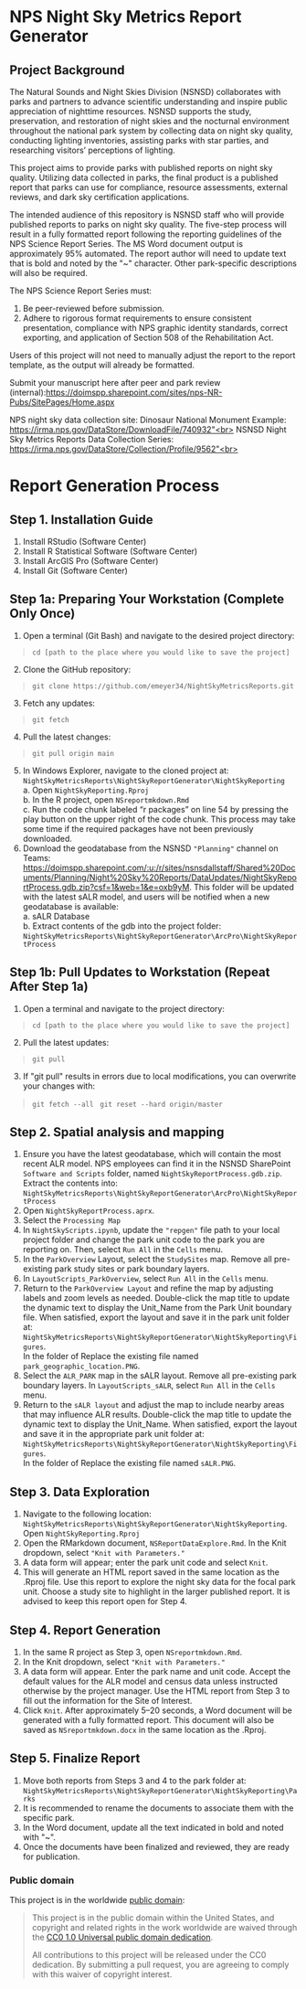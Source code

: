 # NPS Night Sky Metrics Report Generator
## Project Background
The Natural Sounds and Night Skies Division (NSNSD) collaborates with parks and partners to advance scientific understanding and inspire public appreciation of nighttime resources. NSNSD supports the study, preservation, and restoration of night skies and the nocturnal environment throughout the national park system by collecting data on night sky quality, conducting lighting inventories, assisting parks with star parties, and researching visitors’ perceptions of lighting.<br>

This project aims to provide parks with published reports on night sky quality. Utilizing data collected in parks, the final product is a published report that parks can use for compliance, resource assessments, external reviews, and dark sky certification applications.<br>

The intended audience of this repository is NSNSD staff who will provide published reports to parks on night sky quality. The five-step process will result in a fully formatted report following the reporting guidelines of the NPS Science Report Series. The MS Word document output is approximately 95% automated. The report author will need to update text that is bold and noted by the "~" character. Other park-specific descriptions will also be required.<br>

The NPS Science Report Series must:<br>

1. Be peer-reviewed before submission.<br>
2. Adhere to rigorous format requirements to ensure consistent presentation, compliance with NPS graphic identity standards, correct exporting, and application of Section 508 of the Rehabilitation Act.<br>

Users of this project will not need to manually adjust the report to the report template, as the output will already be formatted.<br>

Submit your manuscript here after peer and park review (internal):https://doimspp.sharepoint.com/sites/nps-NR-Pubs/SitePages/Home.aspx <br>

NPS night sky data collection site: 
Dinosaur National Monument Example: https://irma.nps.gov/DataStore/DownloadFile/740932"<br>
NSNSD Night Sky Metrics Reports Data Collection Series: https://irma.nps.gov/DataStore/Collection/Profile/9562"<br>







# Report Generation Process
## Step 1. Installation Guide
1.	Install RStudio (Software Center)
2.	Install R Statistical Software (Software Center)
3.	Install ArcGIS Pro (Software Center)
4.	Install Git (Software Center)
## Step 1a: Preparing Your Workstation (Complete Only Once)
1.	Open a terminal (Git Bash) and navigate to the desired project directory:<br>
>`cd [path to the place where you would like to save the project] `
2.	Clone the GitHub repository:
>`git clone https://github.com/emeyer34/NightSkyMetricsReports.git`
3.	Fetch any updates:
>`git fetch`
4.	Pull the latest changes:
>`git pull origin main`
5.	In Windows Explorer, navigate to the cloned project at:<br>
`NightSkyMetricsReports\NightSkyReportGenerator\NightSkyReporting` <br>
a.	Open `NightSkyReporting.Rproj`<br>
b.	In the R project, open `NSreportmkdown.Rmd` <br>
c.	Run the code chunk labeled “r packages” on line 54 by pressing the play button on the upper right of the code chunk. This process may take some time if the required packages have not been previously downloaded. <br>
6.	Download the geodatabase from the NSNSD `"Planning"` channel on Teams: https://doimspp.sharepoint.com/:u:/r/sites/nsnsdallstaff/Shared%20Documents/Planning/Night%20Sky%20Reports/DataUpdates/NightSkyReportProcess.gdb.zip?csf=1&web=1&e=oxb9yM. This folder will be updated with the latest sALR model, and users will be notified when a new geodatabase is available: <br>
a.	sALR Database <br>
b.	Extract contents of the gdb into the project folder: `NightSkyMetricsReports\NightSkyReportGenerator\ArcPro\NightSkyReportProcess`

## Step 1b: Pull Updates to Workstation (Repeat After Step 1a) <br>
1.	Open a terminal and navigate to the project directory: <br>
>`cd [path to the place where you would like to save the project] ` <br>
2.	Pull the latest updates: <br>
>`git pull` <br>
3.	If "git pull" results in errors due to local modifications, you can overwrite your changes with: <br>
>`git fetch --all `
>`git reset --hard origin/master` 

## Step 2. Spatial analysis and mapping <br>
1.	Ensure you have the latest geodatabase, which will contain the most recent ALR model. NPS employees can find it in the NSNSD SharePoint `Software and Scripts` folder, named `NightSkyReportProcess.gdb.zip`. Extract the contents into: <br> `NightSkyMetricsReports\NightSkyReportGenerator\ArcPro\NightSkyReportProcess`
2.	Open `NightSkyReportProcess.aprx`.<br>
3.	Select the `Processing Map`<br>
4.	In `NightSkyScripts.ipynb`, update the `"repgen"` file path to your local project folder and change the park unit code to the park you are reporting on. Then, select `Run All` in the `Cells` menu.<br> 
5.	In the `ParkOverview` Layout, select the `StudySites` map. Remove all pre-existing park study sites or park boundary layers.<br> 
6.	In `LayoutScripts_ParkOverview`, select `Run All` in the `Cells` menu.<br> 
7.	Return to the `ParkOverview Layout` and refine the map by adjusting labels and zoom levels as needed. Double-click the map title to update the dynamic text to display the Unit_Name from the Park Unit boundary file. When satisfied, export the layout and save it in the park unit folder at:<br> 
`NightSkyMetricsReports\NightSkyReportGenerator\NightSkyReporting\Figures`.<br>  In the folder of Replace the existing file named `park_geographic_location.PNG`.<br> 
8.	Select the `ALR_PARK` map in the sALR layout. Remove all pre-existing park boundary layers. In `LayoutScripts_sALR`, select `Run All` in the `Cells` menu.<br> 
9.	Return to the `sALR layout` and adjust the map to include nearby areas that may influence ALR results. Double-click the map title to update the dynamic text to display the Unit_Name. When satisfied, export the layout and save it in the appropriate park unit folder at: <br> `NightSkyMetricsReports\NightSkyReportGenerator\NightSkyReporting\Figures`. <br> In the folder of Replace the existing file named `sALR.PNG`.<br> 

## Step 3. Data Exploration<br> 
1.	Navigate to the following location: `NightSkyMetricsReports\NightSkyReportGenerator\NightSkyReporting`. Open `NightSkyReporting.Rproj`<br> 
2.	Open the RMarkdown document, `NSReportDataExplore.Rmd`. In the Knit dropdown, select `"Knit with Parameters."`<br> 
3.	A data form will appear; enter the park unit code and select `Knit`.<br> 
4.	This will generate an HTML report saved in the same location as the .Rproj file. Use this report to explore the night sky data for the focal park unit. Choose a study site to highlight in the larger published report. It is advised to keep this report open for Step 4.<br> 

## Step 4. Report Generation<br> 
1.	In the same R project as Step 3, open `NSreportmkdown.Rmd`.<br> 
2.	In the Knit dropdown, select `"Knit with Parameters."`<br> 
3.	A data form will appear. Enter the park name and unit code. Accept the default values for the ALR model and census data unless instructed otherwise by the project manager. Use the HTML report from Step 3 to fill out the information for the Site of Interest.<br> 
4.	Click `Knit`. After approximately 5–20 seconds, a Word document will be generated with a fully formatted report. This document will also be saved as `NSreportmkdown.docx` in the same location as the .Rproj.<br> 

## Step 5. Finalize Report<br> 
1.	Move both reports from Steps 3 and 4 to the park folder at: `NightSkyMetricsReports\NightSkyReportGenerator\NightSkyReporting\Parks`<br> 
2.	It is recommended to rename the documents to associate them with the specific park.<br> 
3.	In the Word document, update all the text indicated in bold and noted with "~".<br> 
4.	Once the documents have been finalized and reviewed, they are ready for publication.<br> 

### Public domain

This project is in the worldwide [public domain](LICENSE.md):

> This project is in the public domain within the United States,
> and copyright and related rights in the work worldwide are waived through the
> [CC0 1.0 Universal public domain dedication](https://creativecommons.org/publicdomain/zero/1.0/).
>
> All contributions to this project will be released under the CC0 dedication.
> By submitting a pull request, you are agreeing to comply with this waiver of copyright interest.

